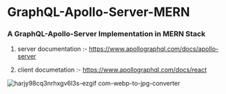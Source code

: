 
# GraphQL-Apollo-Server-MERN
### A GraphQL-Apollo-Server Implementation in MERN Stack

1. server documentation :- https://www.apollographql.com/docs/apollo-server

2. client documetation :- https://www.apollographql.com/docs/react

![harjy98cq3nrhxgv6l3s-ezgif com-webp-to-jpg-converter](https://github.com/tans1/GraphQL-Apollo-Server-MERN/assets/104857366/f0456d96-c51b-42b4-8e6c-41ba6584686b)
